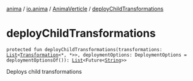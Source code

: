 [anima](../../index.md) / [io.anima](../index.md) / [AnimaVerticle](index.md) / [deployChildTransformations](./deploy-child-transformations.md)

# deployChildTransformations

`protected fun deployChildTransformations(transformations: `[`List`](https://kotlinlang.org/api/latest/jvm/stdlib/kotlin.collections/-list/index.html)`<`[`Transformation`](../../io.anima.transform/-transformation/index.md)`<*, *>>, deploymentOptions: DeploymentOptions = deploymentOptionsOf()): `[`List`](https://kotlinlang.org/api/latest/jvm/stdlib/kotlin.collections/-list/index.html)`<Future<`[`String`](https://kotlinlang.org/api/latest/jvm/stdlib/kotlin/-string/index.html)`>>`

Deploys child transformations

